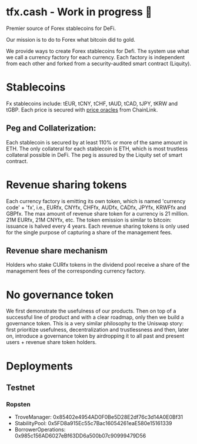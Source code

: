 # tfx.cash - Work in progress 👷

Premier source of Forex stablecoins for DeFi.

Our mission is to do to Forex what bitcoin did to gold.

We provide ways to create Forex stablecoins for Defi. The system use what we call a currency factory for each currency. Each factory is independent from each other and forked from a security-audited smart contract (Liquity).

# Stablecoins
Fx stablecoins include: tEUR, tCNY, tCHF, tAUD, tCAD, tJPY, tKRW and tGBP. Each price is secured with [price oracles](https://data.chain.link/) from ChainLink. 
## Peg and Collaterization: 
Each stablecoin is secured by at least 110% or more of the same amount in ETH. The only collateral for each stablecoin is ETH, which is most trustless collateral possible in DeFi. The peg is assured by the Liquity set of smart contract.

# Revenue sharing tokens
Each currency factory is emitting its own token, which is named 'currency code' + 'fx', i.e., EURfx, CNYfx, CHFfx, AUDfx, CADfx, JPYfx, KRWFfx and GBPfx. The max amount of revenue share token for a currency is 21 million. 21M EURfx, 21M CNYfx, etc. The token emission is similar to bitcoin: issuance is halved every 4 years. Each revenue sharing tokens is only used for the single purpose of capturing a share of the management fees.

## Revenue share mechanism
Holders who stake CURfx tokens in the dividend pool receive a share of the management fees of the corresponding currency factory.

# No governance token
We first demonstrate the usefulness of our products. Then on top of a successful line of product and with a clear roadmap, only then we build a governance token. This is a very similar philosophy to the Uniswap story: first prioritize usefulness, decentralization and trustlessness and then, later on, introduce a governance token by airdropping it to all past and present users + revenue share token holders. 

# Deployments

## Testnet

### Ropsten

* TroveManager: 0x85402e4954AD0F0Be5D28E2df76c3d14A0E0Bf31
* StabilityPool: 0x5FD8a915Ec55c7Bac16054261eaE580e15161339
* BorrowerOperations: 0x985c156AD6027eBf63DD6a500b07c90999479D56
